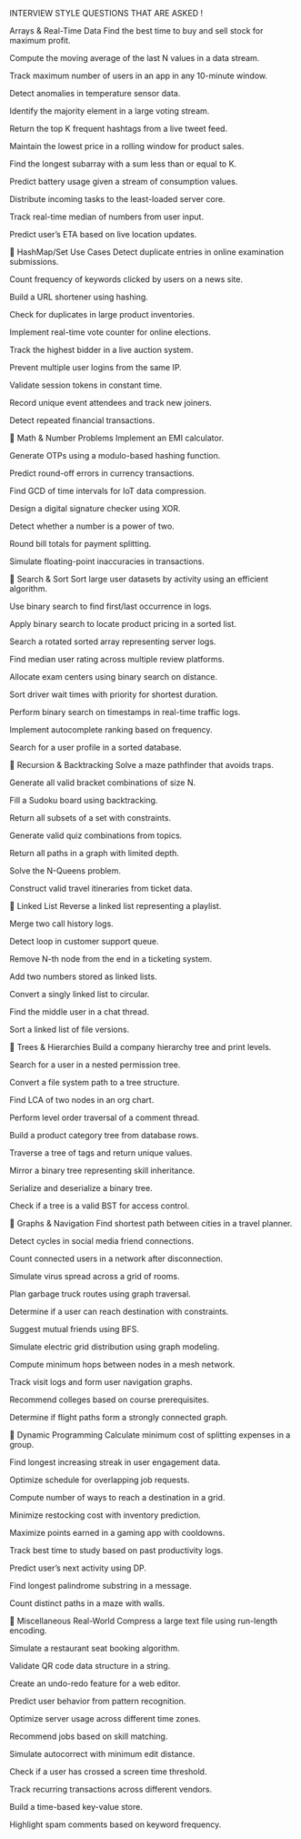 INTERVIEW STYLE QUESTIONS THAT ARE ASKED !




Arrays & Real-Time Data
Find the best time to buy and sell stock for maximum profit.

Compute the moving average of the last N values in a data stream.

Track maximum number of users in an app in any 10-minute window.

Detect anomalies in temperature sensor data.

Identify the majority element in a large voting stream.

Return the top K frequent hashtags from a live tweet feed.

Maintain the lowest price in a rolling window for product sales.

Find the longest subarray with a sum less than or equal to K.

Predict battery usage given a stream of consumption values.

Distribute incoming tasks to the least-loaded server core.

Track real-time median of numbers from user input.

Predict user’s ETA based on live location updates.

🔹 HashMap/Set Use Cases
Detect duplicate entries in online examination submissions.

Count frequency of keywords clicked by users on a news site.

Build a URL shortener using hashing.

Check for duplicates in large product inventories.

Implement real-time vote counter for online elections.

Track the highest bidder in a live auction system.

Prevent multiple user logins from the same IP.

Validate session tokens in constant time.

Record unique event attendees and track new joiners.

Detect repeated financial transactions.

🔹 Math & Number Problems
Implement an EMI calculator.

Generate OTPs using a modulo-based hashing function.

Predict round-off errors in currency transactions.

Find GCD of time intervals for IoT data compression.

Design a digital signature checker using XOR.

Detect whether a number is a power of two.

Round bill totals for payment splitting.

Simulate floating-point inaccuracies in transactions.

🔹 Search & Sort
Sort large user datasets by activity using an efficient algorithm.

Use binary search to find first/last occurrence in logs.

Apply binary search to locate product pricing in a sorted list.

Search a rotated sorted array representing server logs.

Find median user rating across multiple review platforms.

Allocate exam centers using binary search on distance.

Sort driver wait times with priority for shortest duration.

Perform binary search on timestamps in real-time traffic logs.

Implement autocomplete ranking based on frequency.

Search for a user profile in a sorted database.

🔹 Recursion & Backtracking
Solve a maze pathfinder that avoids traps.

Generate all valid bracket combinations of size N.

Fill a Sudoku board using backtracking.

Return all subsets of a set with constraints.

Generate valid quiz combinations from topics.

Return all paths in a graph with limited depth.

Solve the N-Queens problem.

Construct valid travel itineraries from ticket data.

🔹 Linked List
Reverse a linked list representing a playlist.

Merge two call history logs.

Detect loop in customer support queue.

Remove N-th node from the end in a ticketing system.

Add two numbers stored as linked lists.

Convert a singly linked list to circular.

Find the middle user in a chat thread.

Sort a linked list of file versions.

🔹 Trees & Hierarchies
Build a company hierarchy tree and print levels.

Search for a user in a nested permission tree.

Convert a file system path to a tree structure.

Find LCA of two nodes in an org chart.

Perform level order traversal of a comment thread.

Build a product category tree from database rows.

Traverse a tree of tags and return unique values.

Mirror a binary tree representing skill inheritance.

Serialize and deserialize a binary tree.

Check if a tree is a valid BST for access control.

🔹 Graphs & Navigation
Find shortest path between cities in a travel planner.

Detect cycles in social media friend connections.

Count connected users in a network after disconnection.

Simulate virus spread across a grid of rooms.

Plan garbage truck routes using graph traversal.

Determine if a user can reach destination with constraints.

Suggest mutual friends using BFS.

Simulate electric grid distribution using graph modeling.

Compute minimum hops between nodes in a mesh network.

Track visit logs and form user navigation graphs.

Recommend colleges based on course prerequisites.

Determine if flight paths form a strongly connected graph.

🔹 Dynamic Programming
Calculate minimum cost of splitting expenses in a group.

Find longest increasing streak in user engagement data.

Optimize schedule for overlapping job requests.

Compute number of ways to reach a destination in a grid.

Minimize restocking cost with inventory prediction.

Maximize points earned in a gaming app with cooldowns.

Track best time to study based on past productivity logs.

Predict user’s next activity using DP.

Find longest palindrome substring in a message.

Count distinct paths in a maze with walls.

🔹 Miscellaneous Real-World
Compress a large text file using run-length encoding.

Simulate a restaurant seat booking algorithm.

Validate QR code data structure in a string.

Create an undo-redo feature for a web editor.

Predict user behavior from pattern recognition.

Optimize server usage across different time zones.

Recommend jobs based on skill matching.

Simulate autocorrect with minimum edit distance.

Check if a user has crossed a screen time threshold.

Track recurring transactions across different vendors.

Build a time-based key-value store.

Highlight spam comments based on keyword frequency.